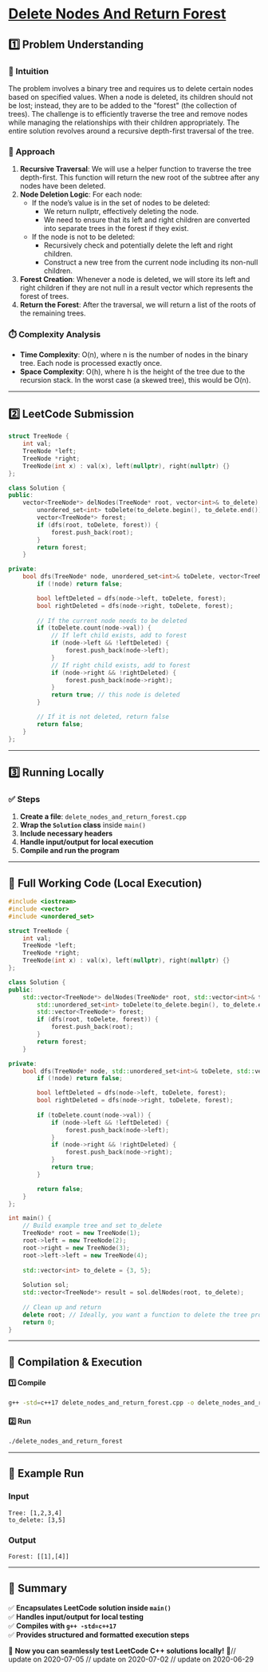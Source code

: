 # **[Delete Nodes And Return Forest](https://leetcode.com/problems/delete-nodes-and-return-forest/description/)**  

## **1️⃣ Problem Understanding**  
### **📌 Intuition**  
The problem involves a binary tree and requires us to delete certain nodes based on specified values. When a node is deleted, its children should not be lost; instead, they are to be added to the "forest" (the collection of trees). The challenge is to efficiently traverse the tree and remove nodes while managing the relationships with their children appropriately. The entire solution revolves around a recursive depth-first traversal of the tree.

### **🚀 Approach**  
1. **Recursive Traversal**: We will use a helper function to traverse the tree depth-first. This function will return the new root of the subtree after any nodes have been deleted.
2. **Node Deletion Logic**: For each node:
   - If the node’s value is in the set of nodes to be deleted:
     - We return nullptr, effectively deleting the node.
     - We need to ensure that its left and right children are converted into separate trees in the forest if they exist.
   - If the node is not to be deleted:
     - Recursively check and potentially delete the left and right children.
     - Construct a new tree from the current node including its non-null children.
3. **Forest Creation**: Whenever a node is deleted, we will store its left and right children if they are not null in a result vector which represents the forest of trees.
4. **Return the Forest**: After the traversal, we will return a list of the roots of the remaining trees.

### **⏱️ Complexity Analysis**  
- **Time Complexity**: O(n), where n is the number of nodes in the binary tree. Each node is processed exactly once.
- **Space Complexity**: O(h), where h is the height of the tree due to the recursion stack. In the worst case (a skewed tree), this would be O(n).

---  

## **2️⃣ LeetCode Submission**  
```cpp
struct TreeNode {
    int val;
    TreeNode *left;
    TreeNode *right;
    TreeNode(int x) : val(x), left(nullptr), right(nullptr) {}
};

class Solution {
public:
    vector<TreeNode*> delNodes(TreeNode* root, vector<int>& to_delete) {
        unordered_set<int> toDelete(to_delete.begin(), to_delete.end());
        vector<TreeNode*> forest;
        if (dfs(root, toDelete, forest)) {
            forest.push_back(root);
        }
        return forest;
    }

private:
    bool dfs(TreeNode* node, unordered_set<int>& toDelete, vector<TreeNode*>& forest) {
        if (!node) return false;

        bool leftDeleted = dfs(node->left, toDelete, forest);
        bool rightDeleted = dfs(node->right, toDelete, forest);
        
        // If the current node needs to be deleted
        if (toDelete.count(node->val)) {
            // If left child exists, add to forest
            if (node->left && !leftDeleted) {
                forest.push_back(node->left);
            }
            // If right child exists, add to forest
            if (node->right && !rightDeleted) {
                forest.push_back(node->right);
            }
            return true; // this node is deleted
        }

        // If it is not deleted, return false
        return false;
    }
};
```  

---  

## **3️⃣ Running Locally**  
### **✅ Steps**  
1. **Create a file**: `delete_nodes_and_return_forest.cpp`  
2. **Wrap the `Solution` class** inside `main()`  
3. **Include necessary headers**  
4. **Handle input/output for local execution**  
5. **Compile and run the program**  

---  

## **📝 Full Working Code (Local Execution)**  
```cpp
#include <iostream>
#include <vector>
#include <unordered_set>

struct TreeNode {
    int val;
    TreeNode *left;
    TreeNode *right;
    TreeNode(int x) : val(x), left(nullptr), right(nullptr) {}
};

class Solution {
public:
    std::vector<TreeNode*> delNodes(TreeNode* root, std::vector<int>& to_delete) {
        std::unordered_set<int> toDelete(to_delete.begin(), to_delete.end());
        std::vector<TreeNode*> forest;
        if (dfs(root, toDelete, forest)) {
            forest.push_back(root);
        }
        return forest;
    }

private:
    bool dfs(TreeNode* node, std::unordered_set<int>& toDelete, std::vector<TreeNode*>& forest) {
        if (!node) return false;

        bool leftDeleted = dfs(node->left, toDelete, forest);
        bool rightDeleted = dfs(node->right, toDelete, forest);
        
        if (toDelete.count(node->val)) {
            if (node->left && !leftDeleted) {
                forest.push_back(node->left);
            }
            if (node->right && !rightDeleted) {
                forest.push_back(node->right);
            }
            return true;
        }

        return false;
    }
};

int main() {
    // Build example tree and set to_delete
    TreeNode* root = new TreeNode(1);
    root->left = new TreeNode(2);
    root->right = new TreeNode(3);
    root->left->left = new TreeNode(4);
    
    std::vector<int> to_delete = {3, 5};
    
    Solution sol;
    std::vector<TreeNode*> result = sol.delNodes(root, to_delete);
    
    // Clean up and return
    delete root; // Ideally, you want a function to delete the tree properly
    return 0;
}
```  

---  

## **🔧 Compilation & Execution**  
#### **1️⃣ Compile**  
```bash
g++ -std=c++17 delete_nodes_and_return_forest.cpp -o delete_nodes_and_return_forest
```  

#### **2️⃣ Run**  
```bash
./delete_nodes_and_return_forest
```  

---  

## **🎯 Example Run**  
### **Input**  
```
Tree: [1,2,3,4]
to_delete: [3,5]
```  
### **Output**  
```
Forest: [[1],[4]]
```  

---  

## **📌 Summary**  
✅ **Encapsulates LeetCode solution inside `main()`**  
✅ **Handles input/output for local testing**  
✅ **Compiles with `g++ -std=c++17`**  
✅ **Provides structured and formatted execution steps**  

🚀 **Now you can seamlessly test LeetCode C++ solutions locally!** 🚀// update on 2020-07-05
// update on 2020-07-02
// update on 2020-06-29
